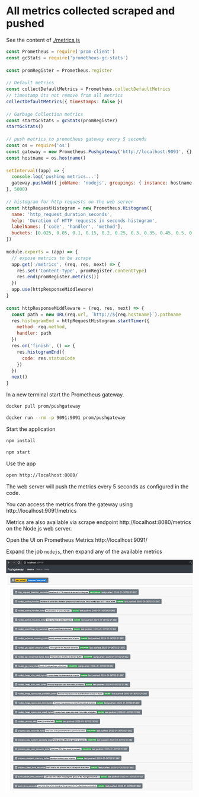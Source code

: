 # All metrics collected scraped and pushed

See the content of [./metrics.js](./metrics.js)
```js
const Prometheus = require('prom-client')
const gcStats = require('prometheus-gc-stats')

const promRegister = Prometheus.register

// Default metrics
const collectDefaultMetrics = Prometheus.collectDefaultMetrics
// timestamp its not remove from all metrics
collectDefaultMetrics({ timestamps: false })

// Garbage Collection metrics
const startGcStats = gcStats(promRegister)
startGcStats()

// push metrics to prometheus gateway every 5 seconds
const os = require('os')
const gateway = new Prometheus.Pushgateway('http://localhost:9091', {}, promRegister)
const hostname = os.hostname()

setInterval((app) => {
  console.log('pushing metrics...')
  gateway.pushAdd({ jobName: 'nodejs', groupings: { instance: hostname } }, (err, resp, body) => { if (err) { console.error(err.message) } })
}, 5000)

// histogram for http requests on the web server
const httpRequestHistogram = new Prometheus.Histogram({
  name: 'http_request_duration_seconds',
  help: 'Duration of HTTP requests in seconds histogram',
  labelNames: ['code', 'handler', 'method'],
  buckets: [0.025, 0.05, 0.1, 0.15, 0.2, 0.25, 0.3, 0.35, 0.45, 0.5, 0.55, 0.6, 0.75, 1, 2.5]
})

module.exports = (app) => {
  // expose metrics to be scrape
  app.get('/metrics', (req, res, next) => {
    res.set('Content-Type', promRegister.contentType)
    res.end(promRegister.metrics())
  })
  app.use(httpResponseMiddleware)
}

const httpResponseMiddleware = (req, res, next) => {
  const path = new URL(req.url, `http://${req.hostname}`).pathname
  res.histogramEnd = httpRequestHistogram.startTimer({
    method: req.method,
    handler: path
  })
  res.on('finish', () => {
    res.histogramEnd({
      code: res.statusCode
    })
  })
  next()
}
```

In a new terminal start the Prometheus gateway.
```bash
docker pull prom/pushgateway
```

```bash
docker run --rm -p 9091:9091 prom/pushgateway
```

Start the application
```bash
npm install
```

```bash
npm start
```

Use the app
```bash
open http://localhost:8080/
```

The web server will push the metrics every 5 seconds as configured in the code.

You can access the metrics from the gateway using http://localhost:9091/metrics

Metrics are also available via scrape endpoint http://localhost:8080/metrics on the Node.js web server.

Open the UI on Prometheus Metrics http://localhost:9091/

Expand the job `nodejs`, then expand any of the available metrics

![pushgateway user interface](pushgateway_all.png)
